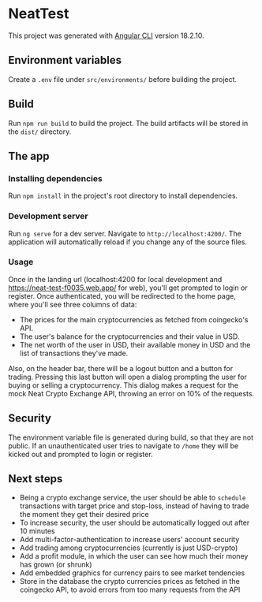 # NeatTest

This project was generated with [Angular CLI](https://github.com/angular/angular-cli) version 18.2.10.

## Environment variables

Create a `.env` file under `src/environments/` before building the project.

## Build

Run `npm run build` to build the project. The build artifacts will be stored in the `dist/` directory.

## The app

### Installing dependencies

Run `npm install` in the project's root directory to install dependencies.

### Development server

Run `ng serve` for a dev server. Navigate to `http://localhost:4200/`. The application will automatically reload if you change any of the source files.

### Usage

Once in the landing url (localhost:4200 for local development and https://neat-test-f0035.web.app/ for web), you'll get prompted to login or register. Once authenticated, you will be redirected to the home page, where you'll see three columns of data:
- The prices for the main cryptocurrencies as fetched from coingecko's API.
- The user's balance for the cryptocurrencies and their value in USD.
- The net worth of the user in USD, their available money in USD and the list of transactions they've made.

Also, on the header bar, there will be a logout button and a button for trading. Pressing this last button will open a dialog prompting the user for buying or selling a cryptocurrency. This dialog makes a request for the mock Neat Crypto Exchange API, throwing an error on 10% of the requests.

## Security

The environment variable file is generated during build, so that they are not public.
If an unauthenticated user tries to navigate to `/home` they will be kicked out and prompted to login or register.

## Next steps

- Being a crypto exchange service, the user should be able to `schedule` transactions with target price and stop-loss, instead of having to trade the moment they get their desired price
- To increase security, the user should be automatically logged out after 10 minutes
- Add multi-factor-authentication to increase users' account security
- Add trading among cryptocurrencies (currently is just USD-crypto)
- Add a profit module, in which the user can see how much their money has grown (or shrunk)
- Add embedded graphics for currency pairs to see market tendencies
- Store in the database the crypto currencies prices as fetched in the coingecko API, to avoid errors from too many requests from the API
